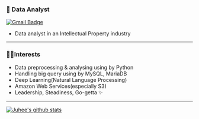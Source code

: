 ### 💾 Data Analyst

[![Gmail Badge](https://img.shields.io/badge/Gmail-d14836?style=flat-square&logo=Gmail&logoColor=white&link=mailto:juhee.pak.06@gmail.com)](mailto:juhee.pak.06@gmail.com)

- Data analyst in an Intellectual Property industry

---

### 🐱‍🏍Interests

- Data preprocessing & analysing using by Python
- Handling big query using by MySQL, MariaDB
- Deep Learning(Natural Language Processing) 
- Amazon Web Services(especially S3)
- Leadership, Steadiness, Go-getta ✨

---

 [![Juhee's github stats](https://github-readme-stats.vercel.app/api?username=Juheepak)](https://github.com/JuheePak/github-readme-stats)


